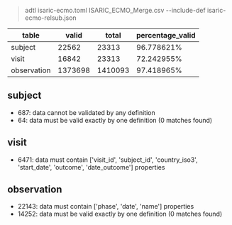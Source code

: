 >adtl isaric-ecmo.toml ISARIC_ECMO_Merge.csv --include-def isaric-ecmo-relsub.json

|table          |valid  |total  |percentage_valid|
|---------------|-------|-------|----------------|
|subject        |22562  |23313  |96.778621% |
|visit          |16842  |23313  |72.242955% |
|observation    |1373698        |1410093        |97.418965% |

## subject

* 687: data cannot be validated by any definition
* 64: data must be valid exactly by one definition (0 matches found)

## visit

* 6471: data must contain ['visit_id', 'subject_id', 'country_iso3', 'start_date', 'outcome', 'date_outcome'] properties

## observation

* 22143: data must contain ['phase', 'date', 'name'] properties
* 14252: data must be valid exactly by one definition (0 matches found)
